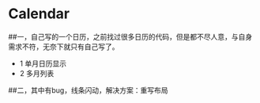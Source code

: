 # Calendar


##一，自己写的一个日历，之前找过很多日历的代码，但是都不尽人意，与自身需求不符，无奈下就只有自己写了。

* 1 单月日历显示
* 2 多月列表


##二，其中有bug，线条闪动，解决方案：重写布局